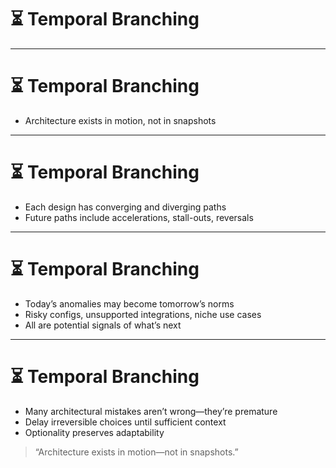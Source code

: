 # ⏳ Temporal Branching

<!-- 
Architectural decisions are rarely one-dimensional. What seems like a small choice in the present may become a constraint, a catalyst, or a liability in the future. 
This section builds the mental model of scenario foresight—enabling architects to design not just for now, but for many possible futures.
-->

---

# ⏳ Temporal Branching

- Architecture exists in motion, not in snapshots  
<!-- Speaker note: Introduce the idea that architecture must operate across time—not just space. We don’t control the future, but we can design for its uncertainty. -->

---

# ⏳ Temporal Branching

- Each design has converging and diverging paths  
- Future paths include accelerations, stall-outs, reversals  
<!-- Speaker note: Encourage students to imagine non-linear evolution. A choice might lead to unexpected complexity or surprising success—it’s not just forward vs. backward. -->

---

# ⏳ Temporal Branching

- Today’s anomalies may become tomorrow’s norms  
- Risky configs, unsupported integrations, niche use cases  
- All are potential signals of what’s next  
<!-- Speaker note: Give examples—dark launches becoming default, cloud-native assumptions taking over, API edge behaviors forming core business flows. -->

---

# ⏳ Temporal Branching

- Many architectural mistakes aren’t wrong—they’re premature  
- Delay irreversible choices until sufficient context  
- Optionality preserves adaptability  
> “Architecture exists in motion—not in snapshots.”

<!-- 
Close by reinforcing that temporal awareness is a mindset.  
Architects who map possibility rather than predict correctness enable systems that adapt over time—reducing technical debt and increasing strategic leverage.
-->
